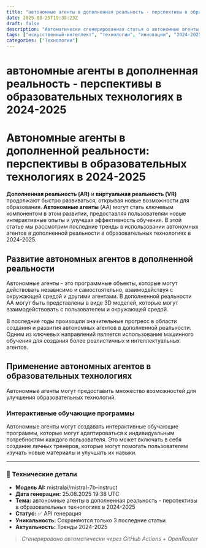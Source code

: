 ```yaml
---
title: "автономные агенты в дополненная реальность - перспективы в образовательных технологиях в 2024-2025"
date: 2025-08-25T19:38:23Z
draft: false
description: "Автоматически сгенерированная статья о автономные агенты в дополненная реальность - перспективы в образовательных технологиях в 2024-2025"
tags: ["искусственный-интеллект", "технологии", "инновации", "2024-2025"]
categories: ["Технологии"]
---
```


# автономные агенты в дополненная реальность - перспективы в образовательных технологиях в 2024-2025

# Автономные агенты в дополненной реальности: перспективы в образовательных технологиях в 2024-2025

**Дополненная реальность (AR)** и **виртуальная реальность (VR)** продолжают быстро развиваться, открывая новые возможности для образования. **Автономные агенты** (AA) могут стать ключевым компонентом в этом развитии, предоставляя пользователям новые интерактивные опыты и улучшая эффективность обучения. В этой статье мы рассмотрим последние тренды в использовании автономных агентов в дополненной реальности в образовательных технологиях в 2024-2025.

## Развитие автономных агентов в дополненной реальности

Автономные агенты - это программные объекты, которые могут действовать независимо и самостоятельно, взаимодействуя с окружающей средой и другими агентами. В дополненной реальности AA могут быть представлены в виде 3D моделей, которые могут взаимодействовать с пользователем и окружающей средой.

В последние годы произошли значительные прогресс в области создания и развития автономных агентов в дополненной реальности. Одним из ключевых направлений является использование машинного обучения для создания более реалистичных и интеллектуальных агентов.

## Применение автономных агентов в образовательных технологиях

Автономные агенты могут предоставить множество возможностей для улучшения образовательных технологий.

### Интерактивные обучающие программы

Автономные агенты могут создавать интерактивные обучающие программы, которые могут адаптироваться к индивидуальным потребностям каждого пользователя. Это может включать в себя создание личных тренеров, которые могут помогать пользователям изучать новые материалы и улучшать их навыки.

---

### 🔧 Технические детали

- **Модель AI:** mistralai/mistral-7b-instruct
- **Дата генерации:** 25.08.2025 19:38 UTC
- **Тема:** автономные агенты в дополненная реальность - перспективы в образовательных технологиях в 2024-2025
- **Статус:** ✅ API генерация
- **Уникальность:** Сохраняются только 3 последние статьи
- **Актуальность:** Тренды 2024-2025

> *Сгенерировано автоматически через GitHub Actions + OpenRouter*

